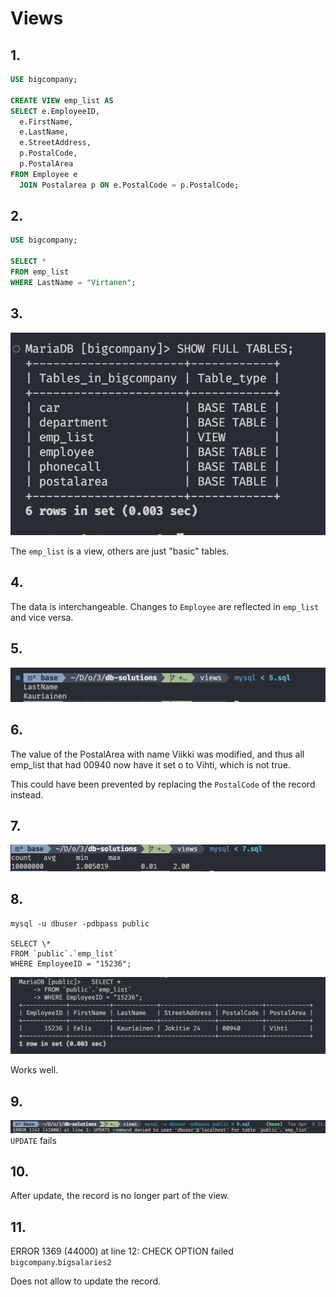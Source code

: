 # Views

## 1.

```sql
USE bigcompany;

CREATE VIEW emp_list AS
SELECT e.EmployeeID,
  e.FirstName,
  e.LastName,
  e.StreetAddress,
  p.PostalCode,
  p.PostalArea
FROM Employee e
  JOIN Postalarea p ON e.PostalCode = p.PostalCode;
```

## 2.

```sql
USE bigcompany;

SELECT *
FROM emp_list
WHERE LastName = "Virtanen";
```

## 3.

![alt text](3.png)

The `emp_list` is a view, others are just "basic" tables.

## 4.

The data is interchangeable. Changes to `Employee` are reflected in `emp_list` and vice versa.

## 5.

![alt text](5.png)

## 6.

The value of the PostalArea with name Viikki was modified, and thus all emp_list that had 00940 now have it set o to Vihti, which is not true.

This could have been prevented by replacing the `PostalCode` of the record instead.

## 7.

![alt text](7.png)

## 8.

```
mysql -u dbuser -pdbpass public

SELECT \*
FROM `public`.`emp_list`
WHERE EmployeeID = "15236";
```

![alt text](8.png)

Works well.

## 9.

![alt text](9.png)
`UPDATE` fails

## 10.

After update, the record is no longer part of the view.

## 11.

ERROR 1369 (44000) at line 12: CHECK OPTION failed `bigcompany`.`bigsalaries2`

Does not allow to update the record.
